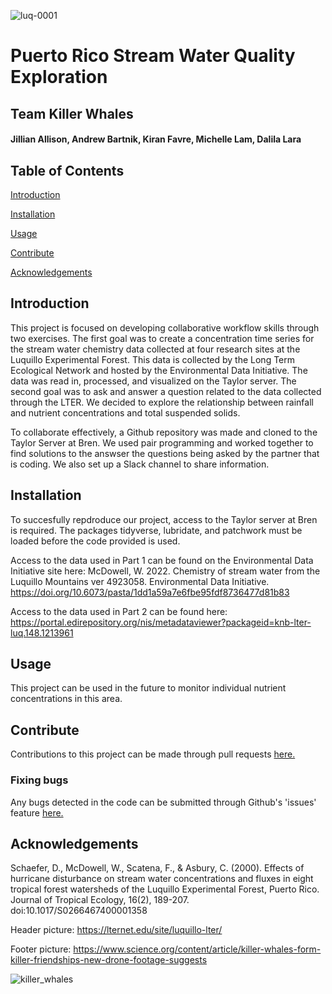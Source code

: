 ![luq-0001](https://user-images.githubusercontent.com/110261671/186951644-4e89a4b6-a4f0-4a1d-ae5b-be9c8d85c6cc.jpg)


# Puerto Rico Stream Water Quality Exploration
## Team Killer Whales 
#### Jillian Allison, Andrew Bartnik, Kiran Favre, Michelle Lam, Dalila Lara

## Table of Contents
[Introduction](https://github.com/kiranfavre/eds214_group_project#introduction)

[Installation](https://github.com/kiranfavre/eds214_group_project#installation) 

[Usage](https://github.com/kiranfavre/eds214_group_project#usage)

[Contribute](https://github.com/kiranfavre/eds214_group_project#contribute)

[Acknowledgements](https://github.com/kiranfavre/eds214_group_project#acknowledgements)

## Introduction
This project is focused on developing collaborative workflow skills through two exercises. The first goal was to create a concentration time series for the stream water chemistry data collected at four research sites at the Luquillo Experimental Forest. This data is collected by the Long Term Ecological Network and hosted by the Environmental Data Initiative. The data was read in, processed, and visualized on the Taylor server. The second goal was to ask and answer a question related to the data collected through the LTER. We decided to explore the relationship between rainfall and nutrient concentrations and total suspended solids. 

To collaborate effectively, a Github repository was made and cloned to the Taylor Server at Bren. We used pair programming and worked together to find solutions to the answser the questions being asked by the partner that is coding. We also set up a Slack channel to share information. 


## Installation
To succesfully repdroduce our project, access to the Taylor server at Bren is required. 
The packages tidyverse, lubridate, and patchwork must be loaded before the code provided is used. 

Access to the data used in Part 1 can be found on the Environmental Data Initiative site here: McDowell, W. 2022. Chemistry of stream water from the Luquillo Mountains ver 4923058. Environmental Data Initiative. https://doi.org/10.6073/pasta/1dd1a59a7e6fbe95fdf8736477d81b83

Access to the data used in Part 2 can be found here: https://portal.edirepository.org/nis/metadataviewer?packageid=knb-lter-luq.148.1213961


## Usage
This project can be used in the future to monitor individual nutrient concentrations in this area. 

## Contribute 
Contributions to this project can be made through pull requests [here.](https://github.com/kiranfavre/eds214_group_project/pulls)
### Fixing bugs
Any bugs detected in the code can be submitted through Github's 'issues' feature [here.](https://github.com/kiranfavre/eds214_group_project/issues)




## Acknowledgements

Schaefer, D., McDowell, W., Scatena, F., & Asbury, C. (2000). Effects of hurricane disturbance on stream water concentrations and fluxes in eight tropical forest watersheds of the Luquillo Experimental Forest, Puerto Rico. Journal of Tropical Ecology, 16(2), 189-207. doi:10.1017/S0266467400001358

Header picture: https://lternet.edu/site/luquillo-lter/

Footer picture: https://www.science.org/content/article/killer-whales-form-killer-friendships-new-drone-footage-suggests



![killer_whales](https://user-images.githubusercontent.com/110261671/186735092-cad522f0-db98-47ae-9ba1-cf7014218d87.jpg)
